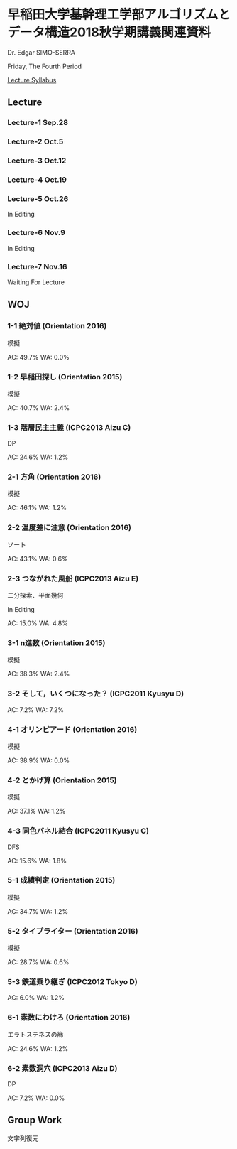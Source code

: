 # 早稲田大学基幹理工学部アルゴリズムとデータ構造2018秋学期講義関連資料

Dr. Edgar SIMO-SERRA

Friday, The Fourth Period

[Lecture Syllabus](https://www.wsl.waseda.jp/syllabus/JAA104.php?pKey=2603012012012018260301201226&pLng=jp)

## Lecture

### Lecture-1 Sep.28

### Lecture-2 Oct.5

### Lecture-3 Oct.12

### Lecture-4 Oct.19

### Lecture-5 Oct.26

In Editing

### Lecture-6 Nov.9

In Editing

### Lecture-7 Nov.16

Waiting For Lecture

## WOJ

### 1-1 絶対値 (Orientation 2016)

模擬

AC: 49.7% WA: 0.0%

### 1-2 早稲田探し (Orientation 2015)

模擬

AC: 40.7% WA: 2.4%

### 1-3 階層民主主義 (ICPC2013 Aizu C)

DP

AC: 24.6% WA: 1.2%

### 2-1 方角 (Orientation 2016)

模擬

AC: 46.1% WA: 1.2%

### 2-2 温度差に注意 (Orientation 2016)

ソート

AC: 43.1% WA: 0.6%

### 2-3 つながれた風船 (ICPC2013 Aizu E)

二分探索、平面幾何

In Editing

AC: 15.0% WA: 4.8%

### 3-1 n進数 (Orientation 2015)

模擬

AC: 38.3% WA: 2.4%

### 3-2 そして，いくつになった？ (ICPC2011 Kyusyu D)

AC: 7.2% WA: 7.2%

### 4-1 オリンピアード (Orientation 2016)

模擬

AC: 38.9% WA: 0.0%

### 4-2 とかげ算 (Orientation 2015)

模擬

AC: 37.1% WA: 1.2%

### 4-3 同色パネル結合 (ICPC2011 Kyusyu C)

DFS

AC: 15.6% WA: 1.8%

### 5-1 成績判定 (Orientation 2015)

模擬

AC: 34.7% WA: 1.2%

### 5-2 タイプライター (Orientation 2016)

模擬

AC: 28.7% WA: 0.6%

### 5-3 鉄道乗り継ぎ (ICPC2012 Tokyo D)

AC: 6.0% WA: 1.2%

### 6-1 素数にわけろ (Orientation 2016)

エラトステネスの篩

AC: 24.6% WA: 1.2%

### 6-2 素数洞穴 (ICPC2013 Aizu D)

DP

AC: 7.2% WA: 0.0%

## Group Work

文字列復元